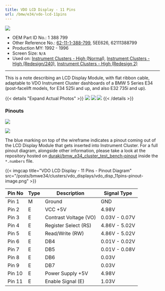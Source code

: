 ```yaml
---
title: VDO LCD Display - 11 Pins
url: /bmw/e34/vdo-lcd-11pins
---
```


![](https://i.imgur.com/L75nTjF.png)

* OEM Part ID No.: 1 388 799
* Other Reference No.: [62-11-1-388-799](http://bmwfans.info/parts-catalog/62111388799), 5EE626, 62111388799
* Production MY: 1992 - 1996
* Screen Size: `N/A`
* Used on: [Instrument Clusters - High (Normal)](/bmw/clusters/high-normal), [Instrument Clusters - High (Redesign/240)](/bmw/clusters/high-redesign), [Instrument Clusters - High (Redesign 2)](/bmw/clusters/high-redesign-2)

---

This is a note describing an LCD Display Module, with flat ribbon cable, adaptable to VDO Instrument Cluster dashboards of a BMW 5 Series E34 (post-facelift models, for E34 525i and up, and also E32 735i and up).

{{< details "Expand Actual Photos" >}}
![](https://i.imgur.com/J85JaTO.png)
![](https://i.imgur.com/zXHSD9k.jpeg)
![](https://i.imgur.com/DskC967.jpeg)
{{< /details >}}

### Pinouts

![](https://i.imgur.com/VWssd7M.png)

![](https://i.imgur.com/H8gQkas.png)

The blue marking on top of the wireframe indicates a pinout coming out of the LCD Display Module that gets inserted into Instrument Cluster. For a full pinout diagram, alongside other information, please take a look at the repository hosted on [duraki/bmw_e34_cluster_test_bench-pinout](https://github.com/duraki/bmw_e34_cluster_test_bench-pinout) inside the `*.numbers` file.

{{< imgcap title="VDO LCD Display - 11 Pins - Pinout Diagram" src="/posts/bmwe34/clusters/vdo_displays/vdo_disp_11pins-pinout-image.png" >}}

| **Pin No**  | **Type** | **Description**         | **Signal Type**    |
|----------|----------|-------------------------|--------------------|
| Pin 1    | M        | Ground                  | GND                |
| Pin 2    | E        | VCC +5V                 | 4.98V              |
| Pin 3    | E        | Contrast Voltage (VO)   | 0.03V - 0.07V      |
| Pin 4    | E        | Register Select (RS)    | 4.86V - 5.02V      |
| Pin 5    | E        | Read/Write (RW)         | 4.86V - 5.02V      |
| Pin 6    | E        | DB4                     | 0.01V - 0.02V      |
| Pin 7    | E        | DB5                     | 0.01V - 0.08V      |
| Pin 8    | E        | DB6                     | 0.03V              |
| Pin 9    | E        | DB7                     | 0.03V              |
| Pin 10   | E        | Power Supply +5V        | 4.98V              |
| Pin 11   | E        | Enable Signal (E)       | 1.03V              |
